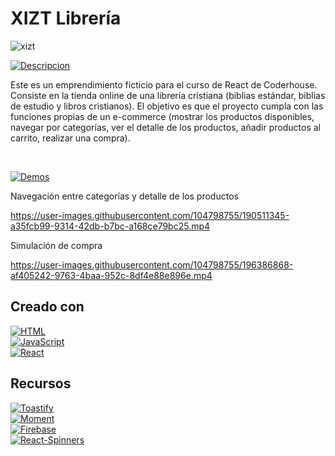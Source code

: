 
# XIZT Librería

![xizt](https://user-images.githubusercontent.com/104798755/196374202-82481657-ca63-4f3d-8b31-e5d8fad00811.png)

[![Descripcion](https://img.shields.io/badge/descripcion-000000.svg?style=for-the-badge&logo=github&logoColor=white)](#)

Este es un emprendimiento ficticio para el curso de React de Coderhouse.  Consiste en la tienda online de una librería cristiana (biblias estándar, biblias de estudio y libros cristianos). El objetivo es que el proyecto cumpla con las funciones propias de un e-commerce (mostrar los productos disponibles, navegar por categorías, ver el detalle de los productos, añadir productos al carrito, realizar una compra).

<br/>

[![Demos](https://img.shields.io/badge/demos-000000.svg?style=for-the-badge&logo=github&logoColor=white)](#)

Navegación entre categorías y detalle de los productos

https://user-images.githubusercontent.com/104798755/190511345-a35fcb99-9314-42db-b7bc-a168ce79bc25.mp4

Simulación de compra

https://user-images.githubusercontent.com/104798755/196386868-af405242-9763-4baa-952c-8df4e88e896e.mp4

## Creado con

[![HTML](https://img.shields.io/badge/html-000000.svg?style=for-the-badge&logo=html5&logoColor=white)](#)
<br/>
[![JavaScript](https://img.shields.io/badge/javascript-000000.svg?style=for-the-badge&logo=javascript&logoColor=white)](#)
<br/>
[![React](https://img.shields.io/badge/react-000000.svg?style=for-the-badge&logo=react&logoColor=white)](#)

## Recursos

[![Toastify](https://img.shields.io/badge/toastify-000000.svg?style=for-the-badge&logo=github&logoColor=white)](https://www.npmjs.com/package/toastify-js)
<br/>
[![Moment](https://img.shields.io/badge/moment-000000.svg?style=for-the-badge&logo=github&logoColor=white)](https://www.npmjs.com/package/moment/v/2.29.4)
<br/>
[![Firebase](https://img.shields.io/badge/firebase-000000.svg?style=for-the-badge&logo=github&logoColor=white)](https://firebase.google.com)
<br/>
[![React-Spinners](https://img.shields.io/badge/React_Spinners-000000?style=for-the-badge&logo=github&logoColor=white)](https://www.npmjs.com/package/react-spinners)
<br/>
